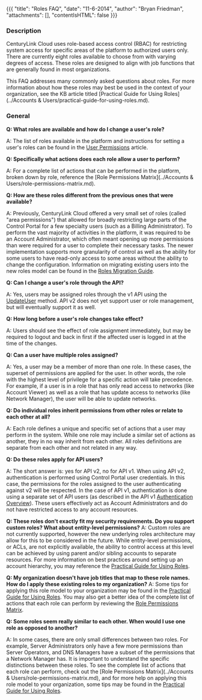 {{{
  "title": "Roles FAQ",
  "date": "11-6-2014",
  "author": "Bryan Friedman",
  "attachments": [],
  "contentIsHTML": false
}}}

### Description

CenturyLink Cloud uses role-based access control (RBAC) for restricting system access for specific areas of the platform to authorized users only. There are currently eight roles available to choose from with varying degrees of access. These roles are designed to align with job functions that are generally found in most organizations.

This FAQ addresses many commonly asked questions about roles. For more information about how these roles may best be used in the context of your organization, see the KB article titled [Practical Guide for Using Roles](../Accounts & Users/practical-guide-for-using-roles.md).

### General

**Q: What roles are available and how do I change a user's role?**

A: The list of roles available in the platform and instructions for setting a user's roles can be found in the [User Permissions](user-permissions.md) article.

**Q: Specifically what actions does each role allow a user to perform?**

A: For a complete list of actions that can be performed in the platform, broken down by role, reference the [Role Permissions Matrix](../Accounts & Users/role-permissions-matrix.md).

**Q: How are these roles different from the previous ones that were available?**

A: Previously, CenturyLink Cloud offered a very small set of roles (called "area permissions") that allowed for broadly restricting large parts of the Control Portal for a few specialty users (such as a Billing Administrator). To perform the vast majority of activities in the platform, it was required to be an Account Administrator, which often meant opening up more permissions than were required for a user to complete their necessary tasks. The newer implementation supports more granularity of control as well as the ability for some users to have read-only access to some areas without the ability to change the configuration. Information on migrating existing users into the new roles model can be found in the [Roles Migration Guide](roles-migration-guide.md).

**Q: Can I change a user's role through the API?**

A: Yes, users may be assigned roles through the v1 API using the [UpdateUser](http://www.ctl.io/api-docs/v1#users-updateuser) method. API v2 does not yet support user or role management, but will eventually support it as well.

**Q: How long before a user's role changes take effect?**

A: Users should see the effect of role assignment immediately, but may be required to logout and back in first if the affected user is logged in at the time of the changes.

**Q: Can a user have multiple roles assigned?**

A: Yes, a user may be a member of more than one role. In these cases, the superset of permissions are applied for the user. In other words, the role with the highest level of privilege for a specific action will take precedence. For example, if a user is in a role that has only read access to networks (like Account Viewer) as well as a role that has update access to networks (like Network Manager), the user will be able to update networks.

**Q: Do individual roles inherit permissions from other roles or relate to each other at all?**

A: Each role defines a unique and specific set of actions that a user may perform in the system. While one role may include a similar set of actions as another, they in no way inherit from each other. All roles definitions are separate from each other and not related in any way.

**Q: Do these roles apply for API users?**

A: The short answer is: yes for API v2, no for API v1. When using API v2, authentication is performed using Control Portal user credentials. In this case, the permissions for the roles assigned to the user authenticating against v2 will be respected. In the case of API v1, authentication is done using a separate set of API users (as described in the API v1 <a href="http://www.ctl.io/api-docs/v1#authentication-authentication-overview">Authentication Overview</a>). These users effectively act as Account Administrators and do not have restricted access to any account resources.

**Q: These roles don't exactly fit my security requirements. Do you support custom roles? What about entity-level permissions?**
A: Custom roles are not currently supported, however the new underlying roles architecture may allow for this to be considered in the future. While entity-level permissions, or ACLs, are not explicitly available, the ability to control access at this level can be achieved by using parent and/or sibling accounts to separate resources. For more information on best practices around setting up an account hierarchy, you may reference the [Practical Guide for Using Roles](practical-guide-for-using-roles.md).

**Q: My organization doesn't have job titles that map to these role names. How do I apply these existing roles to my organization?**
A: Some tips for applying this role model to your organization may be found in the [Practical Guide for Using Roles](practical-guide-for-using-roles.md). You may also get a better idea of the complete list of actions that each role can perform by reviewing the [Role Permissions Matrix](role-permissions-matrix.md).

**Q: Some roles seem really similar to each other. When would I use one role as opposed to another?**

A: In some cases, there are only small differences between two roles. For example, Server Administrators only have a few more permissions than Server Operators, and DNS Managers have a subset of the permissions that a Network Manager has. It is important to understand the specific distinctions between these roles. To see the complete list of actions that each role can perform, check out the [Role Permissions Matrix](../Accounts & Users/role-permissions-matrix.md), and for more help on applying this role model to your organization, some tips may be found in the [Practical Guide for Using Roles](practical-guide-for-using-roles.md).
